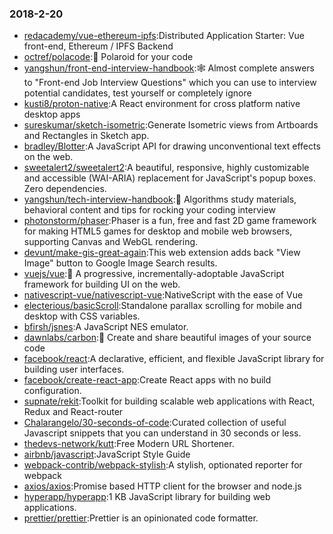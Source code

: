 ### 2018-2-20 
* [redacademy/vue-ethereum-ipfs](https://github.com//redacademy/vue-ethereum-ipfs):Distributed Application Starter: Vue front-end, Ethereum / IPFS Backend 
* [octref/polacode](https://github.com//octref/polacode):📸 Polaroid for your code 
* [yangshun/front-end-interview-handbook](https://github.com//yangshun/front-end-interview-handbook):🕸 Almost complete answers to "Front-end Job Interview Questions" which you can use to interview potential candidates, test yourself or completely ignore 
* [kusti8/proton-native](https://github.com//kusti8/proton-native):A React environment for cross platform native desktop apps 
* [sureskumar/sketch-isometric](https://github.com//sureskumar/sketch-isometric):Generate Isometric views from Artboards and Rectangles in Sketch app. 
* [bradley/Blotter](https://github.com//bradley/Blotter):A JavaScript API for drawing unconventional text effects on the web. 
* [sweetalert2/sweetalert2](https://github.com//sweetalert2/sweetalert2):A beautiful, responsive, highly customizable and accessible (WAI-ARIA) replacement for JavaScript's popup boxes. Zero dependencies. 
* [yangshun/tech-interview-handbook](https://github.com//yangshun/tech-interview-handbook):💯 Algorithms study materials, behavioral content and tips for rocking your coding interview 
* [photonstorm/phaser](https://github.com//photonstorm/phaser):Phaser is a fun, free and fast 2D game framework for making HTML5 games for desktop and mobile web browsers, supporting Canvas and WebGL rendering. 
* [devunt/make-gis-great-again](https://github.com//devunt/make-gis-great-again):This web extension adds back "View Image" button to Google Image Search results. 
* [vuejs/vue](https://github.com//vuejs/vue):🖖 A progressive, incrementally-adoptable JavaScript framework for building UI on the web. 
* [nativescript-vue/nativescript-vue](https://github.com//nativescript-vue/nativescript-vue):NativeScript with the ease of Vue 
* [electerious/basicScroll](https://github.com//electerious/basicScroll):Standalone parallax scrolling for mobile and desktop with CSS variables. 
* [bfirsh/jsnes](https://github.com//bfirsh/jsnes):A JavaScript NES emulator. 
* [dawnlabs/carbon](https://github.com//dawnlabs/carbon):🎨 Create and share beautiful images of your source code 
* [facebook/react](https://github.com//facebook/react):A declarative, efficient, and flexible JavaScript library for building user interfaces. 
* [facebook/create-react-app](https://github.com//facebook/create-react-app):Create React apps with no build configuration. 
* [supnate/rekit](https://github.com//supnate/rekit):Toolkit for building scalable web applications with React, Redux and React-router 
* [Chalarangelo/30-seconds-of-code](https://github.com//Chalarangelo/30-seconds-of-code):Curated collection of useful Javascript snippets that you can understand in 30 seconds or less. 
* [thedevs-network/kutt](https://github.com//thedevs-network/kutt):Free Modern URL Shortener. 
* [airbnb/javascript](https://github.com//airbnb/javascript):JavaScript Style Guide 
* [webpack-contrib/webpack-stylish](https://github.com//webpack-contrib/webpack-stylish):A stylish, optionated reporter for webpack 
* [axios/axios](https://github.com//axios/axios):Promise based HTTP client for the browser and node.js 
* [hyperapp/hyperapp](https://github.com//hyperapp/hyperapp):1 KB JavaScript library for building web applications. 
* [prettier/prettier](https://github.com//prettier/prettier):Prettier is an opinionated code formatter. 
